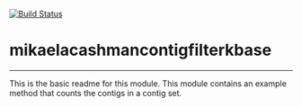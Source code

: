 [![Build Status](https://travis-ci.org/mikaelacashman/mikaelacashmancontigfilterkbase.svg?branch=master)](https://travis-ci.org/mikaelacashman/mikaelacashmancontigfilterkbase)

# mikaelacashmancontigfilterkbase
---

This is the basic readme for this module. This module contains an example method that counts the contigs in a contig set.
